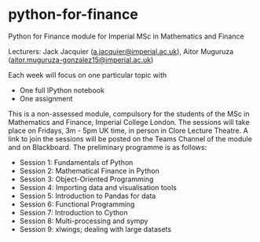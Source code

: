 # python-for-finance
Python for Finance module for Imperial MSc in Mathematics and Finance

Lecturers: Jack Jacquier (a.jacquier@imperial.ac.uk), Aitor Muguruza (aitor.muguruza-gonzalez15@imperial.ac.uk)

Each week will focus on one particular topic with
 - One full IPython notebook
 - One assignment
 
This is a non-assessed module, compulsory for the students of the MSc in Mathematics and Finance, Imperial College London.
The sessions will take place on Fridays, 3m - 5pm UK time, in person in Clore Lecture Theatre. A link to join the sessions will be posted on the Teams Channel of the module and on Blackboard.
 The preliminary programme is as follows:
 
  - Session 1: Fundamentals of Python
  - Session 2: Mathematical Finance in Python
  - Session 3: Object-Oriented Programming
  - Session 4: Importing data and visualisation tools
  - Session 5: Introduction to Pandas for data
  - Session 6: Functional Programming
  - Session 7: Introduction to Cython
  - Session 8: Multi-processing and sympy
  - Session 9: xlwings; dealing with large datasets
